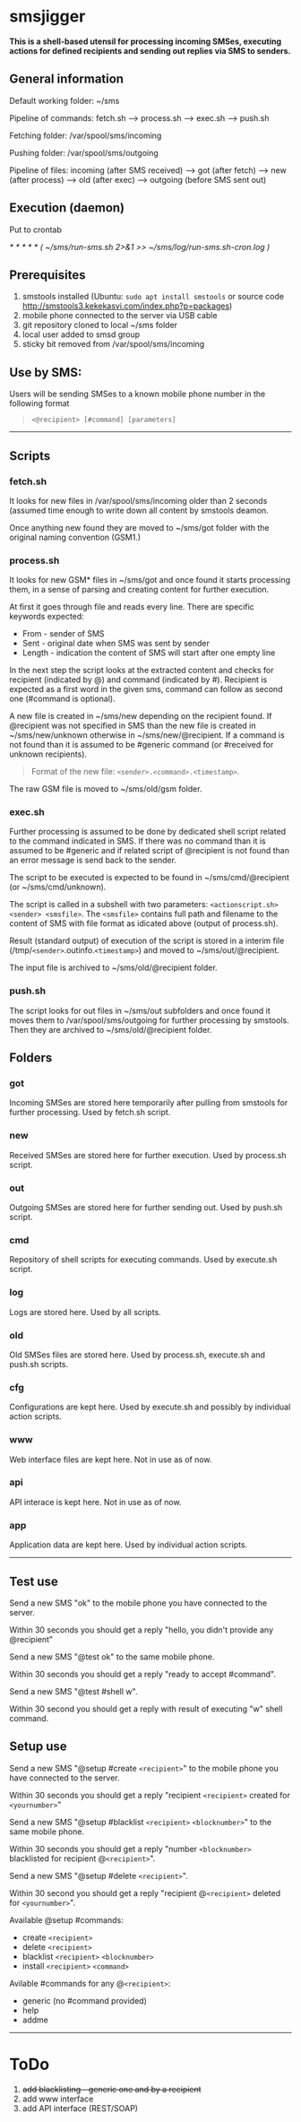 # smsjigger

**This is a shell-based utensil for processing incoming SMSes, executing actions for defined recipients and sending out replies via SMS to senders.**

## General information

Default working folder: ~/sms

Pipeline of commands: fetch.sh --> process.sh --> exec.sh --> push.sh

Fetching folder: /var/spool/sms/incoming

Pushing folder: /var/spool/sms/outgoing

Pipeline of files: incoming (after SMS received) --> got (after fetch) --> new (after process) --> old (after exec) --> outgoing (before SMS sent out)

## Execution (daemon)

Put to crontab

_* * * * * ( ~/sms/run-sms.sh 2>&1 >> ~/sms/log/run-sms.sh-cron.log )_

## Prerequisites

1. smstools installed (Ubuntu: `sudo apt install smstools` or source code http://smstools3.kekekasvi.com/index.php?p=packages)
2. mobile phone connected to the server via USB cable
3. git repository cloned to local ~/sms folder
4. local user added to smsd group
5. sticky bit removed from /var/spool/sms/incoming

## Use by SMS:

Users will be sending SMSes to a known mobile phone number in the following format

> `<@recipient> [#command] [parameters]`

------

## Scripts

### fetch.sh
It looks for new files in /var/spool/sms/incoming older than 2 seconds (assumed time enough to write down all content by smstools deamon.

Once anything new found they are moved to ~/sms/got folder with the original naming convention (GSM1.<random>)


### process.sh

It looks for new GSM* files in ~/sms/got and once found it starts processing them, in a sense of parsing and creating content
for further execution.

At first it goes through file and reads every line. There are specific keywords expected:
* From - sender of SMS
* Sent - original date when SMS was sent by sender
* Length - indication the content of SMS will start after one empty line

In the next step the script looks at the extracted content and checks for recipient (indicated by @) and command (indicated by #).
Recipient is expected as a first word in the given sms, command can follow as second one (#command is optional).

A new file is created in ~/sms/new depending on the recipient found. If @recipient was not specified in SMS than
the new file is created in ~/sms/new/unknown otherwise in ~/sms/new/@recipient. If a command is not found than it
is assumed to be #generic command (or #received for unknown recipients).

> Format of the new file: `<sender>.<command>.<timestamp>`.

The raw GSM file is moved to ~/sms/old/gsm folder.

### exec.sh

Further processing is assumed to be done by dedicated shell script related to the command indicated in SMS.
If there was no command than it is assumed to be #generic and if related script of @recipient is not found than an error message is send back to the sender.

The script to be executed is expected to be found in ~/sms/cmd/@recipient (or ~/sms/cmd/unknown). 

The script is called in a subshell with two parameters: `<actionscript.sh> <sender> <smsfile>`. The `<smsfile>` contains full path and filename to the content of SMS with file format as idicated above (output of process.sh).

Result (standard output) of execution of the script is stored in a interim file (/tmp/`<sender>`.outinfo.`<timestamp>`) and moved to ~/sms/out/@recipient.

The input file is archived to ~/sms/old/@recipient folder.

### push.sh

The script looks for out files in ~/sms/out subfolders and once found it moves them to /var/spool/sms/outgoing for further processing by smstools. Then they are archived to ~/sms/old/@recipient folder.

## Folders

### got

Incoming SMSes are stored here temporarily after pulling from smstools for further processing.
Used by fetch.sh script.

### new

Received SMSes are stored here for further execution.
Used by process.sh script.

### out

Outgoing SMSes are stored here for further sending out.
Used by push.sh script.

### cmd

Repository of shell scripts for executing commands.
Used by execute.sh script.

### log

Logs are stored here.
Used by all scripts.

### old

Old SMSes files are stored here.
Used by process.sh, execute.sh and push.sh scripts.

### cfg

Configurations are kept here. 
Used by execute.sh and possibly by individual action scripts.

### www

Web interface files are kept here.
Not in use as of now.

### api

API interace is kept here.
Not in use as of now.

### app

Application data are kept here.
Used by individual action scripts.

-------

## Test use

Send a new SMS "ok" to the mobile phone you have connected to the server.

Within 30 seconds you should get a reply "hello, you didn't provide any @recipient"

Send a new SMS "@test ok" to the same mobile phone.

Within 30 seconds you should get a reply "ready to accept #command".

Send a new SMS "@test #shell w".

Within 30 second you should get a reply with result of executing "w" shell command.

## Setup use

Send a new SMS "@setup #create `<recipient>`" to the mobile phone you have connected to the server.

Within 30 seconds you should get a reply "recipient `<recipient>` created for `<yournumber>`"

Send a new SMS "@setup #blacklist `<recipient>` `<blocknumber>`" to the same mobile phone.

Within 30 seconds you should get a reply "number `<blocknumber>` blacklisted for recipient @`<recipient>`".

Send a new SMS "@setup #delete `<recipient>`".

Within 30 second you should get a reply "recipient @`<recipient>` deleted for `<yournumber>`".

Available @setup #commands:
* create `<recipient>`
* delete `<recipient>`
* blacklist `<recipient>` `<blocknumber>`
* install `<recipient>` `<command>`

Avilable #commands for any @`<recipient>`:
* generic (no #command provided)
* help
* addme

-------

# ToDo

1. ~~add blacklisting - generic one and by a recipient~~
2. add www interface
3. add API interface (REST/SOAP)
